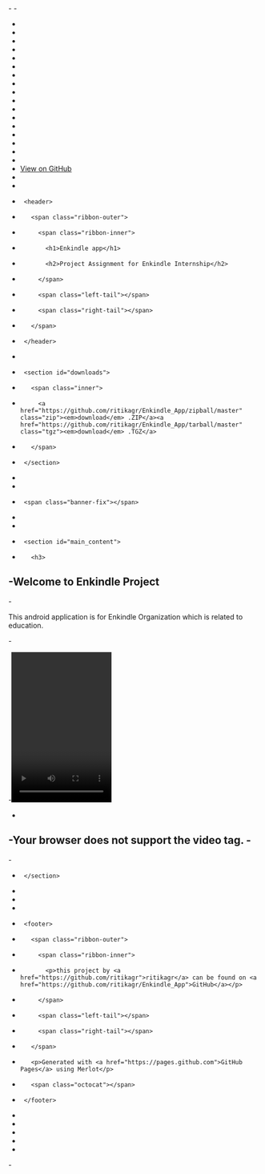 -<!DOCTYPE html>
 -<html>
 -  <head>
 -    <meta charset='utf-8'>
 -    <meta http-equiv="X-UA-Compatible" content="chrome=1">
 -    <meta name="viewport" content="width=650">
 -
 -    <link rel="stylesheet" href="stylesheets/core.css" media="screen">
 -    <link rel="stylesheet" href="stylesheets/mobile.css" media="handheld, only screen and (max-device-width:640px)">
 -    <link rel="stylesheet" href="stylesheets/github-light.css">
 -
 -    <script type="text/javascript" src="javascripts/modernizr.js"></script>
 -    <script type="text/javascript" src="https://ajax.googleapis.com/ajax/libs/jquery/1.7.1/jquery.min.js"></script>
 -    <script type="text/javascript" src="javascripts/headsmart.min.js"></script>
 -    <script type="text/javascript">
 -      $(document).ready(function () {
 -        $('#main_content').headsmart()
 -      })
 -    </script>
 -    <title>Enkindle app by ritikagr</title>
 -  </head>
 -
 -  <body>
 -    <a id="forkme_banner" href="https://github.com/ritikagr/Enkindle_App">View on GitHub</a>
 -    <div class="shell">
 -
 -      <header>
 -        <span class="ribbon-outer">
 -          <span class="ribbon-inner">
 -            <h1>Enkindle app</h1>
 -            <h2>Project Assignment for Enkindle Internship</h2>
 -          </span>
 -          <span class="left-tail"></span>
 -          <span class="right-tail"></span>
 -        </span>
 -      </header>
 -
 -      <section id="downloads">
 -        <span class="inner">
 -          <a href="https://github.com/ritikagr/Enkindle_App/zipball/master" class="zip"><em>download</em> .ZIP</a><a href="https://github.com/ritikagr/Enkindle_App/tarball/master" class="tgz"><em>download</em> .TGZ</a>
 -        </span>
 -      </section>
 -
 -
 -      <span class="banner-fix"></span>
 -
 -
 -      <section id="main_content">
 -        <h3>
 -<a id="welcome-to-enkindle-project" class="anchor" href="#welcome-to-enkindle-project" aria-hidden="true"><span aria-hidden="true" class="octicon octicon-link"></span></a>Welcome to Enkindle Project</h3>
 -
 -<p>This android application is for Enkindle Organization which is related to education.</p>
 -<p>
 -<video style="margin:0 auto; width:200px;height:300px;" controls>
 -  <source src="Enkindle.mp4" type="video/mp4">
 -Your browser does not support the video tag.
 -</video>
 -
 -</p>
 -      </section>
 -
 -
 -
 -      <footer>
 -        <span class="ribbon-outer">
 -          <span class="ribbon-inner">
 -            <p>this project by <a href="https://github.com/ritikagr">ritikagr</a> can be found on <a href="https://github.com/ritikagr/Enkindle_App">GitHub</a></p>
 -          </span>
 -          <span class="left-tail"></span>
 -          <span class="right-tail"></span>
 -        </span>
 -        <p>Generated with <a href="https://pages.github.com">GitHub Pages</a> using Merlot</p>
 -        <span class="octocat"></span>
 -      </footer>
 -
 -    </div>
 -
 -    
 -  </body>
 -</html>
